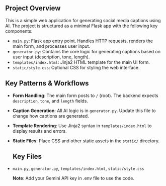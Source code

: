 ## Project Overview
This is a simple web application for generating social media captions using AI. The project is structured as a minimal Flask app with the following key components:

- `main.py`: Flask app entry point. Handles HTTP requests, renders the main form, and processes user input.
- `generator.py`: Contains the core logic for generating captions based on user input (description, tone, length).
- `templates/index.html`: Jinja2 HTML template for the main UI form.
- `static/style.css`: Optional CSS for styling the web interface.

## Key Patterns & Workflows
- **Form Handling**: The main form posts to `/` (root). The backend expects `description`, `tone`, and `length` fields.
- **Caption Generation**: All AI logic is in `generator.py`. Update this file to change how captions are generated.
- **Template Rendering**: Use Jinja2 syntax in `templates/index.html` to display results and errors.
- **Static Files**: Place CSS and other static assets in the `static/` directory.

  ## Key Files
- `main.py`, `generator.py`, `templates/index.html`, `static/style.css`

  **Note**: Add your Gemini API key in .env file to use the code.
